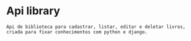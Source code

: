 # Api library
    Api de biblioteca para cadastrar, listar, editar e deletar livros, criada para fixar conhecimentos com python e django.